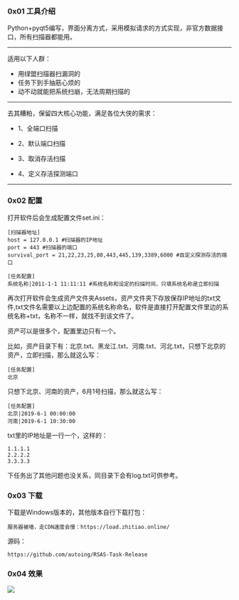 ### 0x01 工具介绍
Python+pyqt5编写，界面分离方式，采用模拟请求的方式实现，非官方数据接口，所有扫描器都能用。

------
适用以下人群：

* 用绿盟扫描器扫漏洞的
* 任务下到手抽筋心烦的
* 动不动就能把系统扫崩，无法周期扫描的
------
去其糟粕，保留四大核心功能，满足各位大侠的需求：

* 1、全端口扫描

* 2、默认端口扫描

* 3、取消存活扫描

* 4、定义存活探测端口
------
### 0x02 配置
打开软件后会生成配置文件set.ini：
```code
[扫描器地址]
host = 127.0.0.1 #扫描器的IP地址
port = 443 #扫描器的端口
survival_port = 21,22,23,25,80,443,445,139,3389,6000 #自定义探测存活的端口

[任务配置]
系统名称|2011-1-1 11:11:11 #系统名称和设定的扫描时间，只填系统名称是立即扫描
```

再次打开软件会生成资产文件夹Assets，资产文件夹下存放保存IP地址的txt文件,txt文件名需要以上边配置的系统名称命名，软件是直接打开配置文件里边的系统名称+txt，名称不一样，就找不到该文件了。

资产可以是很多个，配置里边只有一个。

比如，资产目录下有：北京.txt、黑龙江.txt、河南.txt、河北.txt，只想下北京的资产，立即扫描，那么就这么写：
```code
[任务配置]
北京
```
只想下北京、河南的资产，6月1号扫描，那么就这么写：
```code
[任务配置]
北京|2019-6-1 00:00:00
河南|2019-6-1 10:30:00
```

txt里的IP地址是一行一个，这样的：
```code
1.1.1.1
2.2.2.2
3.3.3.3
```
下任务出了其他问题也没关系，同目录下会有log.txt可供参考。

### 0x03 下载

下载是Windows版本的，其他版本自行下载打包：

```code
服务器被墙，走CDN速度会慢：https://load.zhitiao.online/
```

源码：
```code
https://github.com/autoing/RSAS-Task-Release
```

### 0x04 效果

![](https://autoing.github.io/do/images/tool/tool_rsas_task.gif)
